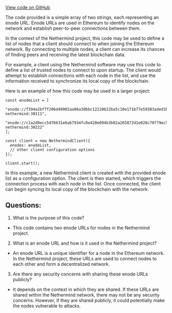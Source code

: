 [View code on GitHub](https://github.com/NethermindEth/nethermind/src/Nethermind/Nethermind.Runner/Data/static-nodes-baseline-hosts.json)

The code provided is a simple array of two strings, each representing an enode URL. Enode URLs are used in Ethereum to identify nodes on the network and establish peer-to-peer connections between them. 

In the context of the Nethermind project, this code may be used to define a list of nodes that a client should connect to when joining the Ethereum network. By connecting to multiple nodes, a client can increase its chances of finding peers and receiving the latest blockchain data. 

For example, a client using the Nethermind software may use this code to define a list of trusted nodes to connect to upon startup. The client would attempt to establish connections with each node in the list, and use the information received to synchronize its local copy of the blockchain. 

Here is an example of how this code may be used in a larger project:

```
const enodeList = [
  "enode://f394a2bf7f206d49902aa06a30bbc12228622ba5c10e171b77e59303aded1b8fb2a194bc078e504ce68a202252987704c0c489a1e290f4c197c7a539cf2b1b63@bob-nethermind:30111",
  "enode://c1a2d0ecc5d76631e6ab7934fc0e420e094b3b02a265872d1e026c70f79ec5ee5d6faf12c20eec05707f0a3ef279a4916b69da93c0f634de4c4299ec1fa6dd08@alice-nethermind:30222"
];

const client = new NethermindClient({
  enodes: enodeList,
  // other client configuration options
});

client.start();
```

In this example, a new Nethermind client is created with the provided enode list as a configuration option. The client is then started, which triggers the connection process with each node in the list. Once connected, the client can begin syncing its local copy of the blockchain with the network.
## Questions: 
 1. What is the purpose of this code?
- This code contains two enode URLs for nodes in the Nethermind project.

2. What is an enode URL and how is it used in the Nethermind project?
- An enode URL is a unique identifier for a node in the Ethereum network. In the Nethermind project, these URLs are used to connect nodes to each other and form a decentralized network.

3. Are there any security concerns with sharing these enode URLs publicly?
- It depends on the context in which they are shared. If these URLs are shared within the Nethermind network, there may not be any security concerns. However, if they are shared publicly, it could potentially make the nodes vulnerable to attacks.